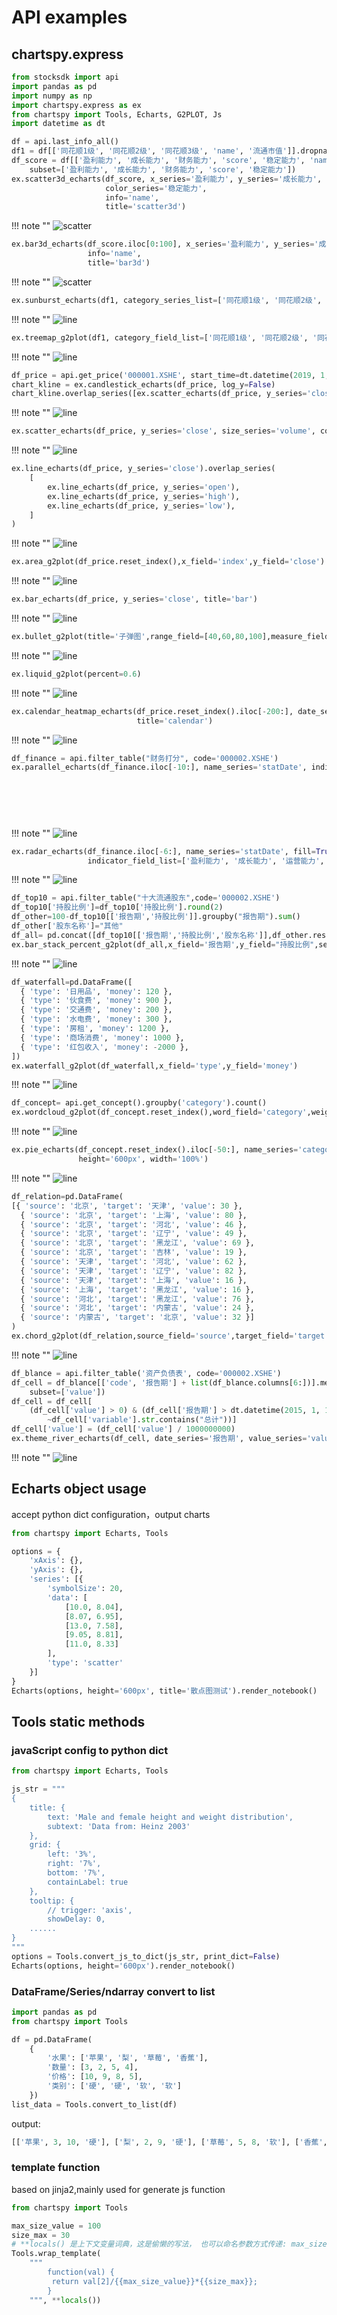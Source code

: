 # API examples


## chartspy.express

```python
from stocksdk import api
import pandas as pd
import numpy as np
import chartspy.express as ex
from chartspy import Tools, Echarts, G2PLOT, Js
import datetime as dt

df = api.last_info_all()
df1 = df[['同花顺1级', '同花顺2级', '同花顺3级', 'name', '流通市值']].dropna()
df_score = df[['盈利能力', '成长能力', '财务能力', 'score', '稳定能力', 'name']].dropna(
    subset=['盈利能力', '成长能力', '财务能力', 'score', '稳定能力'])
ex.scatter3d_echarts(df_score, x_series='盈利能力', y_series='成长能力', z_series='财务能力', size_series='score',
                     color_series='稳定能力',
                     info='name',
                     title='scatter3d')
```

!!! note ""
    ![scatter](https://github.com/yiliuyan161/echartspy/blob/master/docs/images/scatter3d.png?raw=true)

```python
ex.bar3d_echarts(df_score.iloc[0:100], x_series='盈利能力', y_series='成长能力', z_series='财务能力', color_series='稳定能力',
                 info='name',
                 title='bar3d')
```

!!! note ""
    ![scatter](https://github.com/yiliuyan161/echartspy/blob/master/docs/images/bar3d.png?raw=true)

```python
ex.sunburst_echarts(df1, category_series_list=['同花顺1级', '同花顺2级', '同花顺3级'], value_series='流通市值', height='600px')
```

!!! note ""
    ![line](https://github.com/yiliuyan161/echartspy/blob/master/docs/images/sunburst.png?raw=true)

```python
ex.treemap_g2plot(df1, category_field_list=['同花顺1级', '同花顺2级', '同花顺3级', 'name'], value_field='流通市值')
```

!!! note ""
    ![line](https://github.com/yiliuyan161/echartspy/blob/master/docs/images/treemap.png?raw=true)

```python
df_price = api.get_price('000001.XSHE', start_time=dt.datetime(2019, 1, 1))
chart_kline = ex.candlestick_echarts(df_price, log_y=False)
chart_kline.overlap_series([ex.scatter_echarts(df_price, y_series='close', size_series='volume', color_series='close')])
```

!!! note ""
    ![line](https://github.com/yiliuyan161/echartspy/blob/master/docs/images/kline.png?raw=true)

```python
ex.scatter_echarts(df_price, y_series='close', size_series='volume', color_series='close', title='scatter')
```

!!! note ""
    ![line](https://github.com/yiliuyan161/echartspy/blob/master/docs/images/scatter.png?raw=true)

```python
ex.line_echarts(df_price, y_series='close').overlap_series(
    [
        ex.line_echarts(df_price, y_series='open'),
        ex.line_echarts(df_price, y_series='high'),
        ex.line_echarts(df_price, y_series='low'),
    ]
)
```

!!! note ""
    ![line](https://github.com/yiliuyan161/echartspy/blob/master/docs/images/line.png?raw=true)



```python
ex.area_g2plot(df_price.reset_index(),x_field='index',y_field='close')
```

!!! note ""
    ![line](https://github.com/yiliuyan161/echartspy/blob/master/docs/images/area.png?raw=true)

```python
ex.bar_echarts(df_price, y_series='close', title='bar')
```

!!! note ""
    ![line](https://github.com/yiliuyan161/echartspy/blob/master/docs/images/bar.png?raw=true)

```python
ex.bullet_g2plot(title='子弹图',range_field=[40,60,80,100],measure_field=[90],target_field=100,height='60px')
```

!!! note ""
    ![line](https://github.com/yiliuyan161/echartspy/blob/master/docs/images/bullet.png?raw=true)

```python
ex.liquid_g2plot(percent=0.6)
```

!!! note ""
    ![line](https://github.com/yiliuyan161/echartspy/blob/master/docs/images/liquid.png?raw=true)

```python
ex.calendar_heatmap_echarts(df_price.reset_index().iloc[-200:], date_series='index', value_series='volume',
                            title='calendar')
```

!!! note ""
    ![line](https://github.com/yiliuyan161/echartspy/blob/master/docs/images/calendar_heatmap.png?raw=true)

```python
df_finance = api.filter_table("财务打分", code='000002.XSHE')
ex.parallel_echarts(df_finance.iloc[-10:], name_series='statDate', indicator_series_list=['ROA',
                                                                                          'ROE', '销售毛利率', '扣非净利率',
                                                                                          '盈利能力',
                                                                                          '成长能力', '运营能力', '财务能力',
                                                                                          '稳定能力',
                                                                                          'score'], title='财务信息')
```

!!! note ""
    ![line](https://github.com/yiliuyan161/echartspy/blob/master/docs/images/parallel.png?raw=true)

```python
ex.radar_echarts(df_finance.iloc[-6:], name_series='statDate', fill=True,
                 indicator_field_list=['盈利能力', '成长能力', '运营能力', '财务能力', '稳定能力', 'score'], title="radar", height='400px')
```

!!! note ""
    ![line](https://github.com/yiliuyan161/echartspy/blob/master/docs/images/radar.png?raw=true)


```python
df_top10 = api.filter_table("十大流通股东",code='000002.XSHE')
df_top10['持股比例']=df_top10['持股比例'].round(2)
df_other=100-df_top10[['报告期','持股比例']].groupby("报告期").sum()
df_other['股东名称']="其他"
df_all= pd.concat([df_top10[['报告期','持股比例','股东名称']],df_other.reset_index()])
ex.bar_stack_percent_g2plot(df_all,x_field='报告期',y_field="持股比例",series_field='股东名称',height='600px')
```

!!! note ""
    ![line](https://github.com/yiliuyan161/echartspy/blob/master/docs/images/bar_stack_percent.png?raw=true)


```python
df_waterfall=pd.DataFrame([
  { 'type': '日用品', 'money': 120 },
  { 'type': '伙食费', 'money': 900 },
  { 'type': '交通费', 'money': 200 },
  { 'type': '水电费', 'money': 300 },
  { 'type': '房租', 'money': 1200 },
  { 'type': '商场消费', 'money': 1000 },
  { 'type': '红包收入', 'money': -2000 },
])
ex.waterfall_g2plot(df_waterfall,x_field='type',y_field='money')
```

!!! note ""
    ![line](https://github.com/yiliuyan161/echartspy/blob/master/docs/images/waterfall.png?raw=true)

```python
df_concept= api.get_concept().groupby('category').count()
ex.wordcloud_g2plot(df_concept.reset_index(),word_field='category',weight_field='code')
```

!!! note ""
    ![line](https://github.com/yiliuyan161/echartspy/blob/master/docs/images/wordcloud.png?raw=true)

```python
ex.pie_echarts(df_concept.reset_index().iloc[-50:], name_series='category', rose_type='none', value_series='code',
               height='600px', width='100%')
```

!!! note ""
    ![line](https://github.com/yiliuyan161/echartspy/blob/master/docs/images/pie.png?raw=true)


```python
df_relation=pd.DataFrame(
[{ 'source': '北京', 'target': '天津', 'value': 30 },
  { 'source': '北京', 'target': '上海', 'value': 80 },
  { 'source': '北京', 'target': '河北', 'value': 46 },
  { 'source': '北京', 'target': '辽宁', 'value': 49 },
  { 'source': '北京', 'target': '黑龙江', 'value': 69 },
  { 'source': '北京', 'target': '吉林', 'value': 19 },
  { 'source': '天津', 'target': '河北', 'value': 62 },
  { 'source': '天津', 'target': '辽宁', 'value': 82 },
  { 'source': '天津', 'target': '上海', 'value': 16 },
  { 'source': '上海', 'target': '黑龙江', 'value': 16 },
  { 'source': '河北', 'target': '黑龙江', 'value': 76 },
  { 'source': '河北', 'target': '内蒙古', 'value': 24 },
  { 'source': '内蒙古', 'target': '北京', 'value': 32 }]
)
ex.chord_g2plot(df_relation,source_field='source',target_field='target',weight_field='value')
```

!!! note ""
    ![line](https://github.com/yiliuyan161/echartspy/blob/master/docs/images/chord.png?raw=true)

```python
df_blance = api.filter_table('资产负债表', code='000002.XSHE')
df_cell = df_blance[['code', '报告期'] + list(df_blance.columns[6:])].melt(id_vars=['code', '报告期']).dropna(
    subset=['value'])
df_cell = df_cell[
    (df_cell['value'] > 0) & (df_cell['报告期'] > dt.datetime(2015, 1, 1)) & (~df_cell['variable'].str.contains("合计")) & (
        ~df_cell['variable'].str.contains("总计"))]
df_cell['value'] = (df_cell['value'] / 1000000000)
ex.theme_river_echarts(df_cell, date_series='报告期', value_series='value', theme_series='variable', height='600px')
```

!!! note ""
    ![line](https://github.com/yiliuyan161/echartspy/blob/master/docs/images/themeriver.png?raw=true)


## Echarts object usage

accept python dict configuration，output charts

```python
from chartspy import Echarts, Tools

options = {
    'xAxis': {},
    'yAxis': {},
    'series': [{
        'symbolSize': 20,
        'data': [
            [10.0, 8.04],
            [8.07, 6.95],
            [13.0, 7.58],
            [9.05, 8.81],
            [11.0, 8.33]
        ],
        'type': 'scatter'
    }]
}
Echarts(options, height='600px', title='散点图测试').render_notebook()
```

## Tools static methods


### javaScript config to python dict

```python
from chartspy import Echarts, Tools

js_str = """
{
    title: {
        text: 'Male and female height and weight distribution',
        subtext: 'Data from: Heinz 2003'
    },
    grid: {
        left: '3%',
        right: '7%',
        bottom: '7%',
        containLabel: true
    },
    tooltip: {
        // trigger: 'axis',
        showDelay: 0,
    ......    
}
"""
options = Tools.convert_js_to_dict(js_str, print_dict=False)
Echarts(options, height='600px').render_notebook()
```


### DataFrame/Series/ndarray convert to list

```python
import pandas as pd
from chartspy import Tools

df = pd.DataFrame(
    {
        '水果': ['苹果', '梨', '草莓', '香蕉'],
        '数量': [3, 2, 5, 4],
        '价格': [10, 9, 8, 5],
        '类别': ['硬', '硬', '软', '软']
    })
list_data = Tools.convert_to_list(df)
```

output:

```python
[['苹果', 3, 10, '硬'], ['梨', 2, 9, '硬'], ['草莓', 5, 8, '软'], ['香蕉', 4, 5, '软']]
```

### template function
based on jinja2,mainly used for generate js function

```python
from chartspy import Tools

max_size_value = 100
size_max = 30
# **locals() 是上下文变量词典，这是偷懒的写法， 也可以命名参数方式传递: max_size_value=max_size_value,size_max=size_max
Tools.wrap_template(
    """
        function(val) {
         return val[2]/{{max_size_value}}*{{size_max}};
        }
    """, **locals())
```

